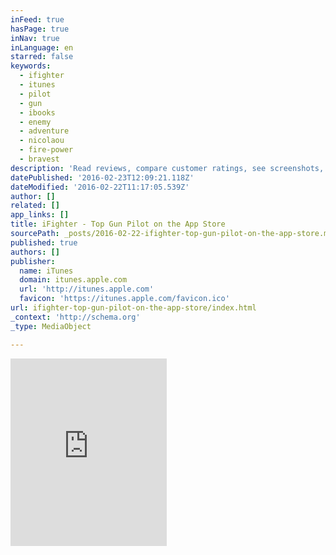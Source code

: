 ```yaml
---
inFeed: true
hasPage: true
inNav: true
inLanguage: en
starred: false
keywords:
  - ifighter
  - itunes
  - pilot
  - gun
  - ibooks
  - enemy
  - adventure
  - nicolaou
  - fire-power
  - bravest
description: 'Read reviews, compare customer ratings, see screenshots, and learn more about iFighter - Top Gun Pilot. Download iFighter - Top Gun Pilot and enjoy it on your iPhone, iPad, and iPod touch.'
datePublished: '2016-02-23T12:09:21.118Z'
dateModified: '2016-02-22T11:17:05.539Z'
author: []
related: []
app_links: []
title: iFighter - Top Gun Pilot on the App Store
sourcePath: _posts/2016-02-22-ifighter-top-gun-pilot-on-the-app-store.md
published: true
authors: []
publisher:
  name: iTunes
  domain: itunes.apple.com
  url: 'http://itunes.apple.com'
  favicon: 'https://itunes.apple.com/favicon.ico'
url: ifighter-top-gun-pilot-on-the-app-store/index.html
_context: 'http://schema.org'
_type: MediaObject

---
```

<iframe src="https://cdn.embedly.com/widgets/media.html?src=http%3A%2F%2Fwidgets.itunes.apple.com%2Fwidget.html%3Fc%3Dus%26brc%3DFFFFFF%26blc%3DFFFFFF%26trc%3DFFFFFF%26tlc%3DFFFFFF%26d%3D%26t%3D%26m%3Dsoftware%26e%3Dsoftware%2CiPadSoftware%26w%3D250%26h%3D300%26ids%3D727276665%26wt%3Ddiscovery%26partnerId%3D%26affiliate_id%3D%26at%3D%26ct%3D&amp;url=https%3A%2F%2Fitunes.apple.com%2Fus%2Fapp%2Fifighter-top-gun-pilot%2Fid727276665%3Fmt%3D8&amp;image=http%3A%2F%2Fis5.mzstatic.com%2Fimage%2Fthumb%2FPurple3%2Fv4%2Fd5%2F20%2F6e%2Fd5206e7f-94ab-3793-28a1-2be394262f8a%2Fsource%2F1200x630bf.jpg&amp;key=b7d04c9b404c499eba89ee7072e1c4f7&amp;type=text%2Fhtml&amp;schema=apple" width="250" height="300" scrolling="no" frameborder="0" allowfullscreen="allowfullscreen" style=""></iframe>